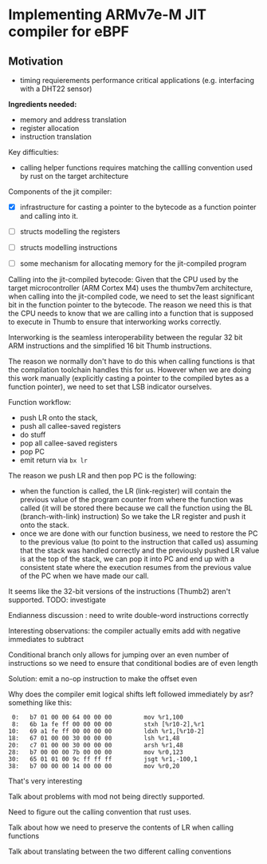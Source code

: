 # Implementing ARMv7e-M JIT compiler for eBPF

## Motivation
- timing requierements performance critical applications (e.g. interfacing with a DHT22 sensor)

**Ingredients needed:**
- memory and address translation
- register allocation
- instruction translation

Key difficulties:
- calling helper functions requires matching the callling convention used
  by rust on the target architecture


Components of the jit compiler:

- [x] infrastructure for casting a pointer to the bytecode as a function pointer
      and calling into it.
- [ ] structs modelling the registers
- [ ] structs modelling instructions
- [ ] some mechanism for allocating memory for the jit-compiled program


Calling into the jit-compiled bytecode:
Given that the CPU used by the target microcontroller (ARM Cortex M4) uses
the thumbv7em architecture, when calling into the jit-compiled code, we need
to set the least significant bit in the function pointer to the bytecode.
The reason we need this is that the CPU needs to know that we are calling into
a function that is supposed to execute in Thumb to ensure that interworking
works correctly.

Interworking is the seamless interoperability between the regular 32 bit ARM
instructions and the simplified 16 bit Thumb instructions.

The reason we normally don't have to do this when calling functions is that the
compilation toolchain handles this for us. However when we are doing this work
manually (explicitly casting a pointer to the compiled bytes as a function pointer),
we need to set that LSB indicator ourselves.

Function workflow:
- push LR onto the stack,
- push all callee-saved registers
- do stuff
- pop all callee-saved registers
- pop PC
- emit return via `bx lr`

The reason we push LR and then pop PC is the following:
- when the function is called, the LR (link-register) will contain the previous
  value of the program counter from where the function was called (it will be
  stored there because we call the function using the BL (branch-with-link) instruction)
  So we take the LR register and push it onto the stack.
- once we are done with our function business, we need to restore the PC to the
  previous value (to point to the instruction that called us) assuming that the
  stack was handled correctly and the previously pushed LR value is at the top
  of the stack, we can pop it into PC and end up with a consistent state where
  the execution resumes from the previous value of the PC when we have made our call.

It seems like the 32-bit versions of the instructions (Thumb2) aren't supported.
TODO: investigate


Endianness discussion
: need to write double-word instructions correctly

Interesting observations:
the compiler actually emits add with negative immediates to subtract

Conditional branch only allows for jumping over an even number of instructions
so we need to ensure that conditional bodies are of even length

Solution: emit a no-op instruction to make the offset even

Why does the compiler emit logical shifts left followed immediately by asr?
something like this:
```
 0:   b7 01 00 00 64 00 00 00         mov %r1,100
 8:   6b 1a fe ff 00 00 00 00         stxh [%r10-2],%r1
10:   69 a1 fe ff 00 00 00 00         ldxh %r1,[%r10-2]
18:   67 01 00 00 30 00 00 00         lsh %r1,48
20:   c7 01 00 00 30 00 00 00         arsh %r1,48
28:   b7 00 00 00 7b 00 00 00         mov %r0,123
30:   65 01 01 00 9c ff ff ff         jsgt %r1,-100,1
38:   b7 00 00 00 14 00 00 00         mov %r0,20
```
That's very interesting

Talk about problems with mod not being directly supported.

Need to figure out the calling convention that rust uses.

Talk about how we need to preserve the contents of LR when calling functions

Talk about translating between the two different calling conventions
